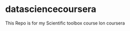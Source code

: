 datasciencecoursera
===================

This Repo is for my Scientific toolbox course lon coursera
